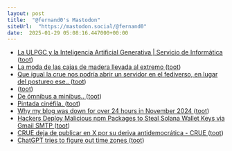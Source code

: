 ```yaml
---
layout: post
title:  "@fernand0's Mastodon"
siteUrl:  "https://mastodon.social/@fernand0"
date:  2025-01-29 05:08:16.447000+00:00
---
```

*  [La ULPGC y la Inteligencia Artificial Generativa \| Servicio de Informática ](https://si.ulpgc.es/ia/la-ulpgc-y-la-inteligencia-artificial-generativ) ([toot](https://mastodon.social/@fernand0/113909910498980303))
*  [La moda de las cajas de madera llevada al extremo ](https://changlonet.com/blog/la-moda-de-las-cajas-de-madera-llevada-al-extremo) ([toot](https://mastodon.social/@fernand0/113909348859487865))
*  [Que igual la crue nos podría abrir un servidor en el fediverso, en lugar del postureo ese.. ](https://mastodon.social/@fernand0/113907579302074017) ([toot](https://mastodon.social/@fernand0/113907579302074017))
*  [ ](https://mastodon.eus/@luistxo) ([toot](https://mastodon.social/@fernand0/113907576681945516))
*  [De ómnibus a minibus.. ](https://mastodon.social/@fernand0/113907531583414482) ([toot](https://mastodon.social/@fernand0/113907531583414482))
*  [Pintada cinéfila. ](https://avecesunafoto.wordpress.com/2025/01/28/pintada-cinefila) ([toot](https://mastodon.social/@fernand0/113907450589065876))
*  [Why my blog was down for over 24 hours in November 2024 ](https://ounapuu.ee/posts/2025/01/21/downtime) ([toot](https://mastodon.social/@fernand0/113907376451665214))
*  [Hackers Deploy Malicious npm Packages to Steal Solana Wallet Keys via Gmail SMTP ](https://thehackernews.com/2025/01/hackers-deploy-malicious-npm-packages.htm) ([toot](https://mastodon.social/@fernand0/113907209290964100))
*  [CRUE deja de publicar en X por su deriva antidemocrática - CRUE ](https://www.crue.org/2025/01/crue-deja-de-publicar-en-x-por-su-deriva-antidemocratica) ([toot](https://mastodon.social/@fernand0/113906963854754766))
*  [ChatGPT tries to figure out time zones ](https://philip.greenspun.com/blog/2024/12/21/chatgpt-tries-to-figure-out-time-zones) ([toot](https://mastodon.social/@fernand0/113906769313501176))
